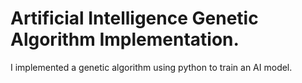 # Artificial Intelligence Genetic Algorithm Implementation.

I implemented a genetic algorithm using python to train an AI model. 
